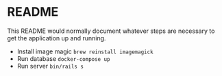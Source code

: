 # README

This README would normally document whatever steps are necessary to get the
application up and running.

- Install image magic `brew reinstall imagemagick`
- Run database `docker-compose up`
- Run server `bin/rails s`